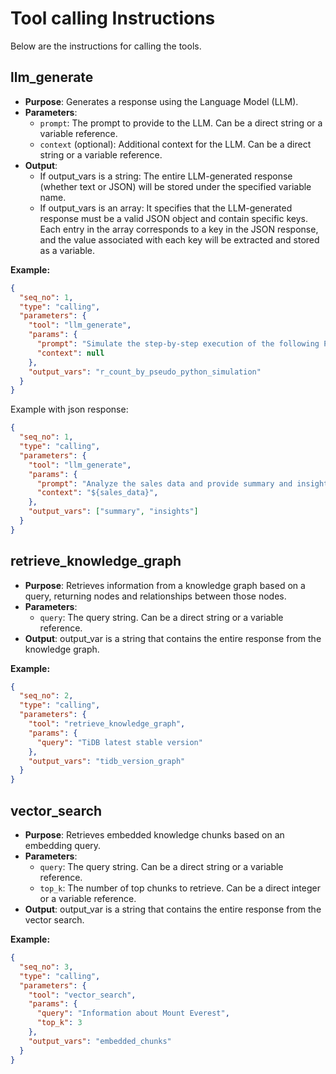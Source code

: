 # Tool calling Instructions

Below are the instructions for calling the tools.

## llm_generate
- **Purpose**: Generates a response using the Language Model (LLM).
- **Parameters**: 
  - `prompt`: The prompt to provide to the LLM. Can be a direct string or a variable reference.
  - `context` (optional): Additional context for the LLM. Can be a direct string or a variable reference.
- **Output**:
  - If output_vars is a string: The entire LLM-generated response (whether text or JSON) will be stored under the specified variable name.
  - If output_vars is an array: It specifies that the LLM-generated response must be a valid JSON object and contain specific keys. Each entry in the array corresponds to a key in the JSON response, and the value associated with each key will be extracted and stored as a variable.

**Example:**
```json
{
  "seq_no": 1,
  "type": "calling",
  "parameters": {
    "tool": "llm_generate", 
    "params": {
      "prompt": "Simulate the step-by-step execution of the following Python code to count the occurrences of the character 'r' in the word 'strawberry'. Provide a detailed explanation of each step and the final numerical result.\n\nword = 'strawberry'\ncount = 0\nfor char in word:\n    if char == 'r':\n        count += 1\nprint(count)\n\n Example output:To count the occurrences of the character 'r' in the word 'strawberry' using the provided pseudo Python code, we can break it down step by step:\n\n1. Initialization:\n   - Set word = 'strawberry' and char_to_count = 'r'.\n\n2. Convert to Lowercase:\n   - Both word and char_to_count are already in lowercase:\n     word = 'strawberry'\n     char_to_count = 'r'\n\n3. Count Occurrences:\n   We iterate through each character c in word and check if c is equal to char_to_count ('r'):\n   - 's' → not 'r' (count = 0)\n   - 't' → not 'r' (count = 0)\n   - 'r' → is 'r' (count = 1)\n   - 'a' → not 'r' (count = 1)\n   - 'w' → not 'r' (count = 1)\n   - 'b' → not 'r' (count = 1)\n   - 'e' → not 'r' (count = 1)\n   - 'r' → is 'r' (count = 2)\n   - 'r' → is 'r' (count = 3)\n   - 'y' → not 'r' (count = 3)\n\n4. Final Count:\n   The total count of 'r' in 'strawberry' is 3.\n\nThus, the numerical result is 3.",
      "context": null
    },
    "output_vars": "r_count_by_pseudo_python_simulation"
  }
}
```

Example with json response:
```json
{
  "seq_no": 1,
  "type": "calling",
  "parameters": {
    "tool": "llm_generate",
    "params": {
      "prompt": "Analyze the sales data and provide summary and insights.",
      "context": "${sales_data}",
    },
    "output_vars": ["summary", "insights"]
  }
}
```

## retrieve_knowledge_graph
- **Purpose**: Retrieves information from a knowledge graph based on a query, returning nodes and relationships between those nodes.
- **Parameters**:
  - `query`: The query string. Can be a direct string or a variable reference.
- **Output**: output_var is a string that contains the entire response from the knowledge graph.

**Example:**
```json
{
  "seq_no": 2,
  "type": "calling",
  "parameters": {
    "tool": "retrieve_knowledge_graph",
    "params": {
      "query": "TiDB latest stable version"
    },
    "output_vars": "tidb_version_graph"
  }
}
```

## vector_search
- **Purpose**: Retrieves embedded knowledge chunks based on an embedding query.
- **Parameters**:
  - `query`: The query string. Can be a direct string or a variable reference.
  - `top_k`: The number of top chunks to retrieve. Can be a direct integer or a variable reference.
- **Output**: output_var is a string that contains the entire response from the vector search.

**Example:**
```json
{
  "seq_no": 3,
  "type": "calling",
  "parameters": {
    "tool": "vector_search",
    "params": {
      "query": "Information about Mount Everest",
      "top_k": 3
    },
    "output_vars": "embedded_chunks"
  } 
}
```